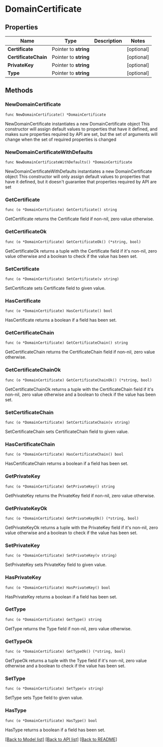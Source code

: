 # DomainCertificate

## Properties

Name | Type | Description | Notes
------------ | ------------- | ------------- | -------------
**Certificate** | Pointer to **string** |  | [optional] 
**CertificateChain** | Pointer to **string** |  | [optional] 
**PrivateKey** | Pointer to **string** |  | [optional] 
**Type** | Pointer to **string** |  | [optional] 

## Methods

### NewDomainCertificate

`func NewDomainCertificate() *DomainCertificate`

NewDomainCertificate instantiates a new DomainCertificate object
This constructor will assign default values to properties that have it defined,
and makes sure properties required by API are set, but the set of arguments
will change when the set of required properties is changed

### NewDomainCertificateWithDefaults

`func NewDomainCertificateWithDefaults() *DomainCertificate`

NewDomainCertificateWithDefaults instantiates a new DomainCertificate object
This constructor will only assign default values to properties that have it defined,
but it doesn't guarantee that properties required by API are set

### GetCertificate

`func (o *DomainCertificate) GetCertificate() string`

GetCertificate returns the Certificate field if non-nil, zero value otherwise.

### GetCertificateOk

`func (o *DomainCertificate) GetCertificateOk() (*string, bool)`

GetCertificateOk returns a tuple with the Certificate field if it's non-nil, zero value otherwise
and a boolean to check if the value has been set.

### SetCertificate

`func (o *DomainCertificate) SetCertificate(v string)`

SetCertificate sets Certificate field to given value.

### HasCertificate

`func (o *DomainCertificate) HasCertificate() bool`

HasCertificate returns a boolean if a field has been set.

### GetCertificateChain

`func (o *DomainCertificate) GetCertificateChain() string`

GetCertificateChain returns the CertificateChain field if non-nil, zero value otherwise.

### GetCertificateChainOk

`func (o *DomainCertificate) GetCertificateChainOk() (*string, bool)`

GetCertificateChainOk returns a tuple with the CertificateChain field if it's non-nil, zero value otherwise
and a boolean to check if the value has been set.

### SetCertificateChain

`func (o *DomainCertificate) SetCertificateChain(v string)`

SetCertificateChain sets CertificateChain field to given value.

### HasCertificateChain

`func (o *DomainCertificate) HasCertificateChain() bool`

HasCertificateChain returns a boolean if a field has been set.

### GetPrivateKey

`func (o *DomainCertificate) GetPrivateKey() string`

GetPrivateKey returns the PrivateKey field if non-nil, zero value otherwise.

### GetPrivateKeyOk

`func (o *DomainCertificate) GetPrivateKeyOk() (*string, bool)`

GetPrivateKeyOk returns a tuple with the PrivateKey field if it's non-nil, zero value otherwise
and a boolean to check if the value has been set.

### SetPrivateKey

`func (o *DomainCertificate) SetPrivateKey(v string)`

SetPrivateKey sets PrivateKey field to given value.

### HasPrivateKey

`func (o *DomainCertificate) HasPrivateKey() bool`

HasPrivateKey returns a boolean if a field has been set.

### GetType

`func (o *DomainCertificate) GetType() string`

GetType returns the Type field if non-nil, zero value otherwise.

### GetTypeOk

`func (o *DomainCertificate) GetTypeOk() (*string, bool)`

GetTypeOk returns a tuple with the Type field if it's non-nil, zero value otherwise
and a boolean to check if the value has been set.

### SetType

`func (o *DomainCertificate) SetType(v string)`

SetType sets Type field to given value.

### HasType

`func (o *DomainCertificate) HasType() bool`

HasType returns a boolean if a field has been set.


[[Back to Model list]](../README.md#documentation-for-models) [[Back to API list]](../README.md#documentation-for-api-endpoints) [[Back to README]](../README.md)


